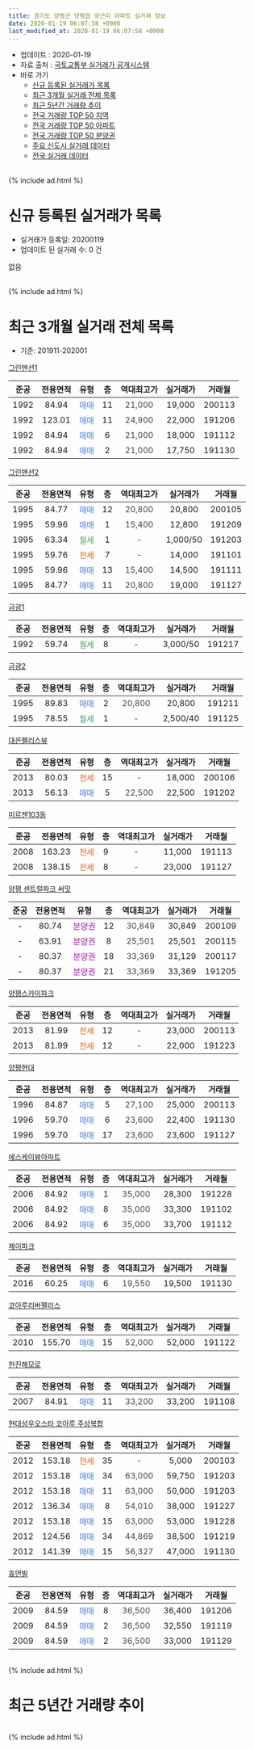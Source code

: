 ```yaml
---
title: 경기도 양평군 양평읍 양근리 아파트 실거래 정보
date: 2020-01-19 06:07:58 +0900
last_modified_at: 2020-01-19 06:07:58 +0900
---
```


* 업데이트 : 2020-01-19
* 자료 출처 : [국토교통부 실거래가 공개시스템](http://rt.molit.go.kr)
* 바로 가기
    * [신규 등록된 실거래가 목록](#신규-등록된-실거래가-목록)
    * [최근 3개월 실거래 전체 목록](#최근-3개월-실거래-전체-목록)
    * [최근 5년간 거래량 추이](#최근-5년간-거래량-추이)
    * [전국 거래량 TOP 50 지역](https://apt-info.github.io/apt-trade-info/최근-3개월-전국에서-가장-거래가-많이-발생한-지역)
    * [전국 거래량 TOP 50 아파트](https://apt-info.github.io/apt-trade-info/최근-3개월-전국에서-가장-거래가-많이-발생한-아파트)
    * [전국 거래량 TOP 50 분양권](https://apt-info.github.io/apt-trade-info/최근-3개월-전국에서-가장-거래가-많이-발생한-분양권)
    * [주요 신도시 실거래 데이터](https://apt-info.github.io/apt-trade-info/주요-신도시)
    * [전국 실거래 데이터](https://apt-info.github.io/apt-trade-info/전국)
<br>
{% include ad.html %}
<br>

# 신규 등록된 실거래가 목록
* 실거래가 등록일: 20200119
* 업데이트 된 실거래 수: 0 건

없음

<br>
{% include ad.html %}
<br>

# 최근 3개월 실거래 전체 목록
* 기준: 201911-202001


[그린맨션1](https://search.naver.com/search.naver?query=%EA%B2%BD%EA%B8%B0%EB%8F%84+%EC%96%91%ED%8F%89%EA%B5%B0+%EC%96%91%ED%8F%89%EC%9D%8D+%EC%96%91%EA%B7%BC%EB%A6%AC+%EA%B7%B8%EB%A6%B0%EB%A7%A8%EC%85%981)

|준공|전용면적|유형|층|역대최고가|실거래가|거래월|
|:---:|:---:|:---:|:---:|:---:|:---:|:---:|
|1992|84.94|<span style="color:#4285f3">매매</span>|11|<span style="color:#444444">21,000</span>|19,000|200113|
|1992|123.01|<span style="color:#4285f3">매매</span>|11|<span style="color:#444444">24,900</span>|22,000|191206|
|1992|84.94|<span style="color:#4285f3">매매</span>|6|<span style="color:#444444">21,000</span>|18,000|191112|
|1992|84.94|<span style="color:#4285f3">매매</span>|2|<span style="color:#444444">21,000</span>|17,750|191130|

[그린맨션2](https://search.naver.com/search.naver?query=%EA%B2%BD%EA%B8%B0%EB%8F%84+%EC%96%91%ED%8F%89%EA%B5%B0+%EC%96%91%ED%8F%89%EC%9D%8D+%EC%96%91%EA%B7%BC%EB%A6%AC+%EA%B7%B8%EB%A6%B0%EB%A7%A8%EC%85%982)

|준공|전용면적|유형|층|역대최고가|실거래가|거래월|
|:---:|:---:|:---:|:---:|:---:|:---:|:---:|
|1995|84.77|<span style="color:#4285f3">매매</span>|12|<span style="color:#444444">20,800</span>|20,800|200105|
|1995|59.96|<span style="color:#4285f3">매매</span>|1|<span style="color:#444444">15,400</span>|12,800|191209|
|1995|63.34|<span style="color:#34a853">월세</span>|1|<span style="color:#444444">-</span>|1,000/50|191203|
|1995|59.76|<span style="color:#ff5a00">전세</span>|7|<span style="color:#444444">-</span>|14,000|191101|
|1995|59.96|<span style="color:#4285f3">매매</span>|13|<span style="color:#444444">15,400</span>|14,500|191111|
|1995|84.77|<span style="color:#4285f3">매매</span>|11|<span style="color:#444444">20,800</span>|19,000|191127|

[금광1](https://search.naver.com/search.naver?query=%EA%B2%BD%EA%B8%B0%EB%8F%84+%EC%96%91%ED%8F%89%EA%B5%B0+%EC%96%91%ED%8F%89%EC%9D%8D+%EC%96%91%EA%B7%BC%EB%A6%AC+%EA%B8%88%EA%B4%911)

|준공|전용면적|유형|층|역대최고가|실거래가|거래월|
|:---:|:---:|:---:|:---:|:---:|:---:|:---:|
|1992|59.74|<span style="color:#34a853">월세</span>|8|<span style="color:#444444">-</span>|3,000/50|191217|

[금광2](https://search.naver.com/search.naver?query=%EA%B2%BD%EA%B8%B0%EB%8F%84+%EC%96%91%ED%8F%89%EA%B5%B0+%EC%96%91%ED%8F%89%EC%9D%8D+%EC%96%91%EA%B7%BC%EB%A6%AC+%EA%B8%88%EA%B4%912)

|준공|전용면적|유형|층|역대최고가|실거래가|거래월|
|:---:|:---:|:---:|:---:|:---:|:---:|:---:|
|1995|89.83|<span style="color:#4285f3">매매</span>|2|<span style="color:#444444">20,800</span>|20,800|191211|
|1995|78.55|<span style="color:#34a853">월세</span>|1|<span style="color:#444444">-</span>|2,500/40|191125|

[대은팰리스뷰](https://search.naver.com/search.naver?query=%EA%B2%BD%EA%B8%B0%EB%8F%84+%EC%96%91%ED%8F%89%EA%B5%B0+%EC%96%91%ED%8F%89%EC%9D%8D+%EC%96%91%EA%B7%BC%EB%A6%AC+%EB%8C%80%EC%9D%80%ED%8C%B0%EB%A6%AC%EC%8A%A4%EB%B7%B0)

|준공|전용면적|유형|층|역대최고가|실거래가|거래월|
|:---:|:---:|:---:|:---:|:---:|:---:|:---:|
|2013|80.03|<span style="color:#ff5a00">전세</span>|15|<span style="color:#444444">-</span>|18,000|200106|
|2013|56.13|<span style="color:#4285f3">매매</span>|5|<span style="color:#444444">22,500</span>|22,500|191202|

[미르젠103동](https://search.naver.com/search.naver?query=%EA%B2%BD%EA%B8%B0%EB%8F%84+%EC%96%91%ED%8F%89%EA%B5%B0+%EC%96%91%ED%8F%89%EC%9D%8D+%EC%96%91%EA%B7%BC%EB%A6%AC+%EB%AF%B8%EB%A5%B4%EC%A0%A0103%EB%8F%99)

|준공|전용면적|유형|층|역대최고가|실거래가|거래월|
|:---:|:---:|:---:|:---:|:---:|:---:|:---:|
|2008|163.23|<span style="color:#ff5a00">전세</span>|9|<span style="color:#444444">-</span>|11,000|191113|
|2008|138.15|<span style="color:#ff5a00">전세</span>|8|<span style="color:#444444">-</span>|23,000|191127|

[양평 센트럴파크 써밋](https://search.naver.com/search.naver?query=%EA%B2%BD%EA%B8%B0%EB%8F%84+%EC%96%91%ED%8F%89%EA%B5%B0+%EC%96%91%ED%8F%89%EC%9D%8D+%EC%96%91%EA%B7%BC%EB%A6%AC+%EC%96%91%ED%8F%89+%EC%84%BC%ED%8A%B8%EB%9F%B4%ED%8C%8C%ED%81%AC+%EC%8D%A8%EB%B0%8B)

|준공|전용면적|유형|층|역대최고가|실거래가|거래월|
|:---:|:---:|:---:|:---:|:---:|:---:|:---:|
|-|80.74|<span style="color:#9C11A5">분양권</span>|12|<span style="color:#444444">30,849</span>|30,849|200109|
|-|63.91|<span style="color:#9C11A5">분양권</span>|8|<span style="color:#444444">25,501</span>|25,501|200115|
|-|80.37|<span style="color:#9C11A5">분양권</span>|18|<span style="color:#444444">33,369</span>|31,129|200117|
|-|80.37|<span style="color:#9C11A5">분양권</span>|21|<span style="color:#444444">33,369</span>|33,369|191205|

[양평스카이파크](https://search.naver.com/search.naver?query=%EA%B2%BD%EA%B8%B0%EB%8F%84+%EC%96%91%ED%8F%89%EA%B5%B0+%EC%96%91%ED%8F%89%EC%9D%8D+%EC%96%91%EA%B7%BC%EB%A6%AC+%EC%96%91%ED%8F%89%EC%8A%A4%EC%B9%B4%EC%9D%B4%ED%8C%8C%ED%81%AC)

|준공|전용면적|유형|층|역대최고가|실거래가|거래월|
|:---:|:---:|:---:|:---:|:---:|:---:|:---:|
|2013|81.99|<span style="color:#ff5a00">전세</span>|12|<span style="color:#444444">-</span>|23,000|200113|
|2013|81.99|<span style="color:#ff5a00">전세</span>|12|<span style="color:#444444">-</span>|22,000|191223|

[양평현대](https://search.naver.com/search.naver?query=%EA%B2%BD%EA%B8%B0%EB%8F%84+%EC%96%91%ED%8F%89%EA%B5%B0+%EC%96%91%ED%8F%89%EC%9D%8D+%EC%96%91%EA%B7%BC%EB%A6%AC+%EC%96%91%ED%8F%89%ED%98%84%EB%8C%80)

|준공|전용면적|유형|층|역대최고가|실거래가|거래월|
|:---:|:---:|:---:|:---:|:---:|:---:|:---:|
|1996|84.87|<span style="color:#4285f3">매매</span>|5|<span style="color:#444444">27,100</span>|25,000|200113|
|1996|59.70|<span style="color:#4285f3">매매</span>|6|<span style="color:#444444">23,600</span>|22,400|191130|
|1996|59.70|<span style="color:#4285f3">매매</span>|17|<span style="color:#444444">23,600</span>|23,600|191127|

[에스케이뷰아파트](https://search.naver.com/search.naver?query=%EA%B2%BD%EA%B8%B0%EB%8F%84+%EC%96%91%ED%8F%89%EA%B5%B0+%EC%96%91%ED%8F%89%EC%9D%8D+%EC%96%91%EA%B7%BC%EB%A6%AC+%EC%97%90%EC%8A%A4%EC%BC%80%EC%9D%B4%EB%B7%B0%EC%95%84%ED%8C%8C%ED%8A%B8)

|준공|전용면적|유형|층|역대최고가|실거래가|거래월|
|:---:|:---:|:---:|:---:|:---:|:---:|:---:|
|2006|84.92|<span style="color:#4285f3">매매</span>|1|<span style="color:#444444">35,000</span>|28,300|191228|
|2006|84.92|<span style="color:#4285f3">매매</span>|8|<span style="color:#444444">35,000</span>|33,300|191102|
|2006|84.92|<span style="color:#4285f3">매매</span>|6|<span style="color:#444444">35,000</span>|33,700|191112|

[제이파크](https://search.naver.com/search.naver?query=%EA%B2%BD%EA%B8%B0%EB%8F%84+%EC%96%91%ED%8F%89%EA%B5%B0+%EC%96%91%ED%8F%89%EC%9D%8D+%EC%96%91%EA%B7%BC%EB%A6%AC+%EC%A0%9C%EC%9D%B4%ED%8C%8C%ED%81%AC)

|준공|전용면적|유형|층|역대최고가|실거래가|거래월|
|:---:|:---:|:---:|:---:|:---:|:---:|:---:|
|2016|60.25|<span style="color:#4285f3">매매</span>|6|<span style="color:#444444">19,550</span>|19,500|191130|

[코아루리버팰리스](https://search.naver.com/search.naver?query=%EA%B2%BD%EA%B8%B0%EB%8F%84+%EC%96%91%ED%8F%89%EA%B5%B0+%EC%96%91%ED%8F%89%EC%9D%8D+%EC%96%91%EA%B7%BC%EB%A6%AC+%EC%BD%94%EC%95%84%EB%A3%A8%EB%A6%AC%EB%B2%84%ED%8C%B0%EB%A6%AC%EC%8A%A4)

|준공|전용면적|유형|층|역대최고가|실거래가|거래월|
|:---:|:---:|:---:|:---:|:---:|:---:|:---:|
|2010|155.70|<span style="color:#4285f3">매매</span>|15|<span style="color:#444444">52,000</span>|52,000|191122|

[한진해모로](https://search.naver.com/search.naver?query=%EA%B2%BD%EA%B8%B0%EB%8F%84+%EC%96%91%ED%8F%89%EA%B5%B0+%EC%96%91%ED%8F%89%EC%9D%8D+%EC%96%91%EA%B7%BC%EB%A6%AC+%ED%95%9C%EC%A7%84%ED%95%B4%EB%AA%A8%EB%A1%9C)

|준공|전용면적|유형|층|역대최고가|실거래가|거래월|
|:---:|:---:|:---:|:---:|:---:|:---:|:---:|
|2007|84.91|<span style="color:#4285f3">매매</span>|11|<span style="color:#444444">33,200</span>|33,200|191108|

[현대성우오스타 코아루 주상복합](https://search.naver.com/search.naver?query=%EA%B2%BD%EA%B8%B0%EB%8F%84+%EC%96%91%ED%8F%89%EA%B5%B0+%EC%96%91%ED%8F%89%EC%9D%8D+%EC%96%91%EA%B7%BC%EB%A6%AC+%ED%98%84%EB%8C%80%EC%84%B1%EC%9A%B0%EC%98%A4%EC%8A%A4%ED%83%80+%EC%BD%94%EC%95%84%EB%A3%A8+%EC%A3%BC%EC%83%81%EB%B3%B5%ED%95%A9)

|준공|전용면적|유형|층|역대최고가|실거래가|거래월|
|:---:|:---:|:---:|:---:|:---:|:---:|:---:|
|2012|153.18|<span style="color:#ff5a00">전세</span>|35|<span style="color:#444444">-</span>|5,000|200103|
|2012|153.18|<span style="color:#4285f3">매매</span>|34|<span style="color:#444444">63,000</span>|59,750|191203|
|2012|153.18|<span style="color:#4285f3">매매</span>|11|<span style="color:#444444">63,000</span>|50,000|191203|
|2012|136.34|<span style="color:#4285f3">매매</span>|8|<span style="color:#444444">54,010</span>|38,000|191227|
|2012|153.18|<span style="color:#4285f3">매매</span>|15|<span style="color:#444444">63,000</span>|53,000|191228|
|2012|124.56|<span style="color:#4285f3">매매</span>|34|<span style="color:#444444">44,869</span>|38,500|191219|
|2012|141.39|<span style="color:#4285f3">매매</span>|15|<span style="color:#444444">56,327</span>|47,000|191130|

[휴먼빌](https://search.naver.com/search.naver?query=%EA%B2%BD%EA%B8%B0%EB%8F%84+%EC%96%91%ED%8F%89%EA%B5%B0+%EC%96%91%ED%8F%89%EC%9D%8D+%EC%96%91%EA%B7%BC%EB%A6%AC+%ED%9C%B4%EB%A8%BC%EB%B9%8C)

|준공|전용면적|유형|층|역대최고가|실거래가|거래월|
|:---:|:---:|:---:|:---:|:---:|:---:|:---:|
|2009|84.59|<span style="color:#4285f3">매매</span>|8|<span style="color:#444444">36,500</span>|36,400|191206|
|2009|84.59|<span style="color:#4285f3">매매</span>|2|<span style="color:#444444">36,500</span>|32,550|191119|
|2009|84.59|<span style="color:#4285f3">매매</span>|2|<span style="color:#444444">36,500</span>|33,000|191129|


<br>
{% include ad.html %}
<br>

# 최근 5년간 거래량 추이


<div style="width:100%;">
    <canvas id="deal_progress" height="200"></canvas>
</div>

<script>
new Chart(document.getElementById("deal_progress"), {
    type: 'line',
    data: {
        labels: ['201501','201502','201503','201504','201505','201506','201507','201508','201509','201510','201511','201512','201601','201602','201603','201604','201605','201606','201607','201608','201609','201610','201611','201612','201701','201702','201703','201704','201705','201706','201707','201708','201709','201710','201711','201712','201801','201802','201803','201804','201805','201806','201807','201808','201809','201810','201811','201812','201901','201902','201903','201904','201905','201906','201907','201908','201909','201910','201911','201912','202001'],
        datasets: [{
            label: '매매',
            pointRadius: 1,
            data: [15, 11, 14, 11, 9, 8, 12, 20, 14, 15, 9, 5, 14, 14, 11, 15, 14, 9, 11, 7, 16, 16, 8, 12, 2, 18, 16, 15, 7, 11, 9, 9, 12, 8, 14, 10, 17, 13, 13, 20, 14, 10, 9, 14, 14, 21, 10, 1, 8, 10, 7, 3, 14, 14, 8, 9, 6, 11, 14, 12, 6],
            borderColor: "rgba(255, 201, 14, 1)",
            backgroundColor: "rgba(255, 201, 14, 0.5)",
            fill: false,
            lineTension: 0
        },{
            label: '전월세',
            pointRadius: 1,
            data: [10, 6, 16, 9, 6, 10, 8, 7, 6, 7, 6, 4, 11, 13, 8, 10, 15, 7, 10, 5, 8, 4, 4, 6, 5, 6, 17, 9, 9, 6, 3, 5, 9, 11, 7, 6, 7, 8, 8, 0, 3, 12, 5, 6, 8, 6, 4, 9, 2, 8, 6, 4, 4, 3, 7, 4, 5, 5, 4, 3, 3],
            borderColor: "rgba(0, 141, 185, 1)",
            backgroundColor: "rgba(0, 141, 185, 0.5)",
            fill: false,
            lineTension: 0
        }
        ]
    },
    options: {
        responsive: true,
        title: {
            display: false
        },
        tooltips: {
            mode: 'index',
            intersect: false
        },
        hover: {
            mode: 'nearest',
            intersect: true
        },
        scales: {
            xAxes: [{
                display: true,
                scaleLabel: {
                    display: true,
                    labelString: '년/월'
                }
            }],
            yAxes: [{
                display: true,
                ticks: {
                    suggestedMin: 0,
                },
                scaleLabel: {
                    display: true,
                    labelString: '실거래 수'
                }
            }]
        }
    }
});

</script>


<br>
{% include ad.html %}
<br>

